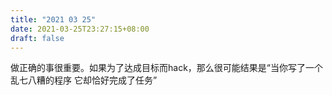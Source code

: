 ```yaml
---
title: "2021 03 25"
date: 2021-03-25T23:27:15+08:00
draft: false
---
```


做正确的事很重要。如果为了达成目标而hack，那么很可能结果是“当你写了一个乱七八糟的程序 它却恰好完成了任务”
